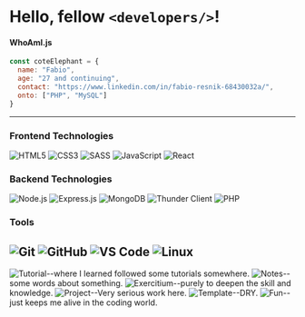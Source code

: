 # Hello, fellow ````<developers/>````!

#### WhoAmI.js
````javascript
const coteElephant = {
  name: "Fabio",
  age: "27 and continuing",
  contact: "https://www.linkedin.com/in/fabio-resnik-68430032a/",
  onto: ["PHP", "MySQL"]
}
````
---
### Frontend Technologies
![HTML5](https://img.shields.io/badge/HTML5-26%20March%202024-E34F26?style=for-the-badge&logo=html5&logoColor=white)
![CSS3](https://img.shields.io/badge/CSS3-26%20March%202024-1572B6?style=for-the-badge&logo=css3&logoColor=white)
![SASS](https://img.shields.io/badge/SASS-29%20August%202024-CC6699?style=for-the-badge&logo=sass&logoColor=white)
![JavaScript](https://img.shields.io/badge/JavaScript-12%20June%202024-F7DF1E?style=for-the-badge&logo=javascript&logoColor=white)
![React](https://img.shields.io/badge/React-29%20August%202024-61DAFB?style=for-the-badge&logo=react&logoColor=white)

### Backend Technologies
![Node.js](https://img.shields.io/badge/Node.js-05%20November%202024-5FA04E?style=for-the-badge&logo=node.js&logoColor=white)
![Express.js](https://img.shields.io/badge/Express.js-05%20November%202024-000000?style=for-the-badge&logo=express&logoColor=white)
![MongoDB](https://img.shields.io/badge/MongoDB-05%20November%202024-47A248?style=for-the-badge&logo=mongodb&logoColor=white)
![Thunder Client](https://img.shields.io/badge/Thunder%20Client-05%20November%202024-6A4C9C?style=for-the-badge&logo=thunderstore&logoColor=white)
![PHP](https://img.shields.io/badge/Thunder%20Client-05%January%202025-6A4C9C?style=for-the-badge&logo=php&logoColor=white)

### Tools
![Git](https://img.shields.io/badge/Git-12%20March%202024-F05032?style=for-the-badge&logo=git&logoColor=white)
![GitHub](https://img.shields.io/badge/GitHub-12%20March%202024-181717?style=for-the-badge&logo=github&logoColor=white&color=white)
![VS Code](https://img.shields.io/badge/VS%20Code-12%20March%202024-2F80ED?style=for-the-badge&logo=vscodium&logoColor=white)
![Linux](https://img.shields.io/badge/Linux-12%20March%202024-FCC624?style=for-the-badge&logo=linux&logoColor=white)
---

![Tutorial](https://img.shields.io/badge/-Tutorial-white?logo=book&logoColor=black)--where I learned followed some tutorials somewhere.
![Notes](https://img.shields.io/badge/-Notes-yellow?logo=note&logoColor=black)--some words about something.
![Exercitium](https://img.shields.io/badge/-Exercitium-green?logo=exercise&logoColor=black)--purely to deepen the skill and knowledge.
![Project](https://img.shields.io/badge/-Project-purple?logo=hammer&logoColor=black)--Very serious work here.
![Template](https://img.shields.io/badge/-Template-gray?logo=template&logoColor=black)--DRY.
![Fun](https://img.shields.io/badge/-Fun-orange?logo=smile&logoColor=black)--just keeps me alive in the coding world.
